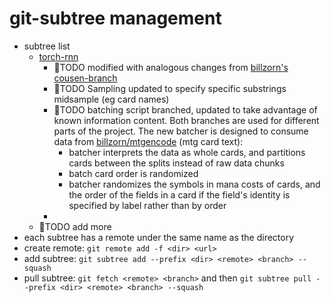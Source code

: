 
# git-subtree management
* subtree list
	* [torch-rnn](https://github.com/jcjohnson/torch-rnn.git)
	    * &#x1F534;TODO modified with analogous changes from [billzorn's cousen-branch](https://github.com/billzorn/mtg-rnn)
	    * &#x1F534;TODO Sampling updated to specify specific substrings midsample (eg card names)
	    * &#x1F534;TODO  batching script branched, updated to take advantage of known information content. Both branches are used for different parts of the project. The new batcher is designed to consume data from [billzorn/mtgencode](https://github.com/billzorn/mtgencode) (mtg card text):
	        * batcher interprets the data as whole cards, and partitions cards between the splits instead of raw data chunks
	        * batch card order is randomized
	        * batcher randomizes the symbols in mana costs of cards, and the order of the fields in a card if the field's identity is specified by label rather than by order
	    * 
	* &#x1F534;TODO add more
* each subtree has a remote under the same name as the directory
* create remote: ```git remote add -f <dir> <url>```
* add subtree: ```git subtree add --prefix <dir> <remote> <branch> --squash```
* pull subtree: ```git fetch <remote> <branch>``` and then ```git subtree pull --prefix <dir> <remote> <branch> --squash```

